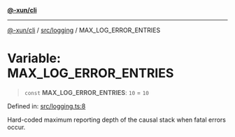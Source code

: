 [**@-xun/cli**](../../../README.md)

***

[@-xun/cli](../../../README.md) / [src/logging](../README.md) / MAX\_LOG\_ERROR\_ENTRIES

# Variable: MAX\_LOG\_ERROR\_ENTRIES

> `const` **MAX\_LOG\_ERROR\_ENTRIES**: `10` = `10`

Defined in: [src/logging.ts:8](https://github.com/Xunnamius/cli-utils/blob/f852d38d2fff563e997c4bcbc30d36f7a4093d87/src/logging.ts#L8)

Hard-coded maximum reporting depth of the causal stack when fatal errors
occur.
